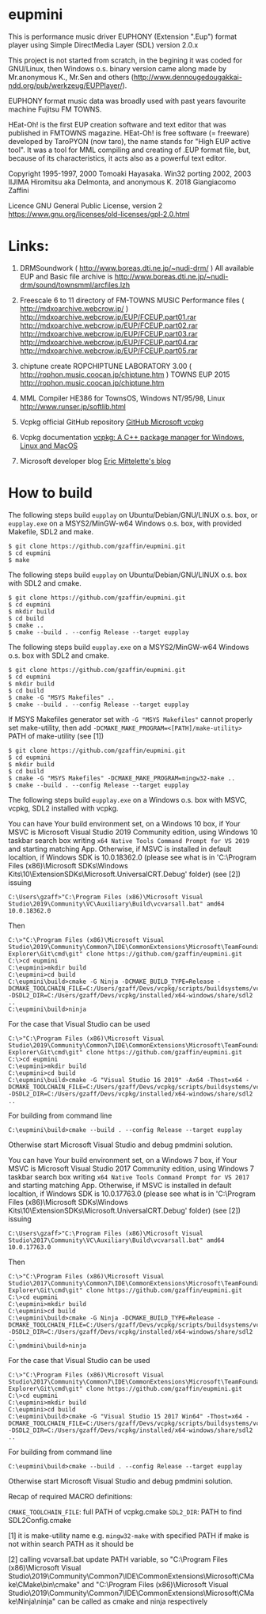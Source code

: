 # eupmini
This is performance music driver EUPHONY (Extension ".Eup") format player using Simple DirectMedia Layer (SDL) version 2.0.x

This project is not started from scratch, in the begining it was coded for GNU/Linux, then Windows o.s. binary version came along made by Mr.anonymous K., Mr.Sen and others (http://www.dennougedougakkai-ndd.org/pub/werkzeug/EUPPlayer/).

EUPHONY format music data was broadly used with past years favourite machine Fujitsu FM TOWNS.

HEat-Oh! is the first EUP creation software and text editor that was published in FMTOWNS magazine. HEat-Oh! is free software (= freeware) developed by TaroPYON (now taro), the name stands for "High EUP active tool". It was a tool for MML compiling and creating of .EUP format file, but, because of its characteristics, it acts also as a powerful text editor.

Copyright
1995-1997, 2000 Tomoaki Hayasaka.
Win32 porting 2002, 2003 IIJIMA Hiromitsu aka Delmonta, and anonymous K.
2018 Giangiacomo Zaffini

Licence
GNU General Public License, version 2
https://www.gnu.org/licenses/old-licenses/gpl-2.0.html

# Links:

1. DRMSoundwork ( http://www.boreas.dti.ne.jp/~nudi-drm/ )
All available EUP and Basic file archive is http://www.boreas.dti.ne.jp/~nudi-drm/sound/townsmml/arcfiles.lzh

2. Freescale 6 to 11 directory of FM-TOWNS MUSIC Performance files ( http://mdxoarchive.webcrow.jp/ )
http://mdxoarchive.webcrow.jp/EUP/FCEUP.part01.rar
http://mdxoarchive.webcrow.jp/EUP/FCEUP.part02.rar
http://mdxoarchive.webcrow.jp/EUP/FCEUP.part03.rar
http://mdxoarchive.webcrow.jp/EUP/FCEUP.part04.rar
http://mdxoarchive.webcrow.jp/EUP/FCEUP.part05.rar

3. chiptune create ROPCHIPTUNE LABORATORY 3.00 ( http://rophon.music.coocan.jp/chiptune.htm )
TOWNS EUP 2015 http://rophon.music.coocan.jp/chiptune.htm

4. MML Compiler HE386 for TownsOS, Windows NT/95/98, Linux
http://www.runser.jp/softlib.html

5. Vcpkg official GitHub repository
[GitHub Microsoft vcpkg](https://github.com/Microsoft/vcpkg)

6. Vcpkg documentation
[vcpkg: A C++ package manager for Windows, Linux and MacOS](https://docs.microsoft.com/en-us/cpp/build/vcpkg?view=vs-2019)

7. Microsoft developer blog
[Eric Mittelette's blog](https://devblogs.microsoft.com/cppblog/vcpkg-a-tool-to-acquire-and-build-c-open-source-libraries-on-windows/)

# How to build

The following steps build `eupplay` on Ubuntu/Debian/GNU/LINUX o.s. box, or `eupplay.exe` on a MSYS2/MinGW-w64 Windows o.s. box, with provided Makefile, SDL2 and make.

```shell/bash shell
$ git clone https://github.com/gzaffin/eupmini.git
$ cd eupmini
$ make
```

The following steps build `eupplay` on Ubuntu/Debian/GNU/LINUX o.s. box with SDL2 and cmake.

```GNU/linux bash
$ git clone https://github.com/gzaffin/eupmini.git
$ cd eupmini
$ mkdir build
$ cd build
$ cmake ..
$ cmake --build . --config Release --target eupplay
```

The following steps build `eupplay.exe` on a MSYS2/MinGW-w64 Windows o.s. box with SDL2 and cmake.

```msys2/mingw bash
$ git clone https://github.com/gzaffin/eupmini.git
$ cd eupmini
$ mkdir build
$ cd build
$ cmake -G "MSYS Makefiles" ..
$ cmake --build . --config Release --target eupplay
```

If MSYS Makefiles generator set with `-G "MSYS Makefiles"` cannot properly set make-utility,
then add `-DCMAKE_MAKE_PROGRAM=<[PATH]/make-utility>` PATH of make-utility (see [1])

```windows command-line interface
$ git clone https://github.com/gzaffin/eupmini.git
$ cd eupmini
$ mkdir build
$ cd build
$ cmake -G "MSYS Makefiles" -DCMAKE_MAKE_PROGRAM=mingw32-make ..
$ cmake --build . --config Release --target eupplay
```

The following steps build `eupplay.exe` on a Windows o.s. box with MSVC, vcpkg, SDL2 installed with vcpkg.

You can have Your build environment set, on a Windows 10 box, if Your MSVC is Microsoft Visual Studio 2019 Community edition, using Windows 10 taskbar search box writing `x64 Native Tools Command Prompt for VS 2019` and starting matching App.
Otherwise, if MSVC is installed in default localtion, if Windows SDK is 10.0.18362.0 (please see what is in 'C:\Program Files (x86)\Microsoft SDKs\Windows Kits\10\ExtensionSDKs\Microsoft.UniversalCRT.Debug' folder) (see [2]) issuing

```windows command-line interface
C:\Users\gzaff>"C:\Program Files (x86)\Microsoft Visual Studio\2019\Community\VC\Auxiliary\Build\vcvarsall.bat" amd64 10.0.18362.0
```

Then

```windows command-line interface
C:\>"C:\Program Files (x86)\Microsoft Visual Studio\2019\Community\Common7\IDE\CommonExtensions\Microsoft\TeamFoundation\Team Explorer\Git\cmd\git" clone https://github.com/gzaffin/eupmini.git
C:\>cd eupmini
C:\eupmini>mkdir build
C:\eupmini>cd build
C:\eupmini\build>cmake -G Ninja -DCMAKE_BUILD_TYPE=Release -DCMAKE_TOOLCHAIN_FILE=C:/Users/gzaff/Devs/vcpkg/scripts/buildsystems/vcpkg.cmake -DSDL2_DIR=C:/Users/gzaff/Devs/vcpkg/installed/x64-windows/share/sdl2 ..
C:\eupmini\build>ninja
```

For the case that Visual Studio can be used

```windows command-line interface
C:\>"C:\Program Files (x86)\Microsoft Visual Studio\2019\Community\Common7\IDE\CommonExtensions\Microsoft\TeamFoundation\Team Explorer\Git\cmd\git" clone https://github.com/gzaffin/eupmini.git
C:\>cd eupmini
C:\eupmini>mkdir build
C:\eupmini>cd build
C:\eupmini\build>cmake -G "Visual Studio 16 2019" -Ax64 -Thost=x64 -DCMAKE_TOOLCHAIN_FILE=C:/Users/gzaff/Devs/vcpkg/scripts/buildsystems/vcpkg.cmake -DSDL2_DIR=C:/Users/gzaff/Devs/vcpkg/installed/x64-windows/share/sdl2 ..
```

For building from command line

```windows command-line interface
C:\eupmini\build>cmake --build . --config Release --target eupplay
```

Otherwise start Microsoft Visual Studio and debug pmdmini solution.

You can have Your build environment set, on a Windows 7 box, if Your MSVC is Microsoft Visual Studio 2017 Community edition, using Windows 7 taskbar search box writing `x64 Native Tools Command Prompt for VS 2017` and starting matching App.
Otherwise, if MSVC is installed in default localtion, if Windows SDK is 10.0.17763.0 (please see what is in 'C:\Program Files (x86)\Microsoft SDKs\Windows Kits\10\ExtensionSDKs\Microsoft.UniversalCRT.Debug' folder) (see [2]) issuing

```windows command-line interface
C:\Users\gzaff>"C:\Program Files (x86)\Microsoft Visual Studio\2017\Community\VC\Auxiliary\Build\vcvarsall.bat" amd64 10.0.17763.0
```

Then

```windows command-line interface
C:\>"C:\Program Files (x86)\Microsoft Visual Studio\2017\Community\Common7\IDE\CommonExtensions\Microsoft\TeamFoundation\Team Explorer\Git\cmd\git" clone https://github.com/gzaffin/eupmini.git
C:\>cd eupmini
C:\eupmini>mkdir build
C:\eupmini>cd build
C:\eupmini\build>cmake -G Ninja -DCMAKE_BUILD_TYPE=Release -DCMAKE_TOOLCHAIN_FILE=C:/Users/gzaff/Devs/vcpkg/scripts/buildsystems/vcpkg.cmake -DSDL2_DIR=C:/Users/gzaff/Devs/vcpkg/installed/x64-windows/share/sdl2 ..
C:\pmdmini\build>ninja
```

For the case that Visual Studio can be used

```windows command-line interface
C:\>"C:\Program Files (x86)\Microsoft Visual Studio\2017\Community\Common7\IDE\CommonExtensions\Microsoft\TeamFoundation\Team Explorer\Git\cmd\git" clone https://github.com/gzaffin/eupmini.git
C:\>cd eupmini
C:\eupmini>mkdir build
C:\eupmini>cd build
C:\eupmini\build>cmake -G "Visual Studio 15 2017 Win64" -Thost=x64 -DCMAKE_TOOLCHAIN_FILE=C:/Users/gzaff/Devs/vcpkg/scripts/buildsystems/vcpkg.cmake -DSDL2_DIR=C:/Users/gzaff/Devs/vcpkg/installed/x64-windows/share/sdl2 ..
```

For building from command line

```windows command-line interface
C:\eupmini\build>cmake --build . --config Release --target eupplay
```

Otherwise start Microsoft Visual Studio and debug pmdmini solution.

Recap of required MACRO definitions:

`CMAKE_TOOLCHAIN_FILE`: full PATH of vcpkg.cmake
`SDL2_DIR`: PATH to find SDL2Config.cmake

[1]
it is make-utility name e.g. `mingw32-make` with specified PATH if make is not within search PATH as it should be

[2]
calling vcvarsall.bat update PATH variable, so "C:\Program Files (x86)\Microsoft Visual Studio\2019\Community\Common7\IDE\CommonExtensions\Microsoft\CMake\CMake\bin\cmake" and "C:\Program Files (x86)\Microsoft Visual Studio\2019\Community\Common7\IDE\CommonExtensions\Microsoft\CMake\Ninja\ninja" can be called as cmake and ninja respectively

